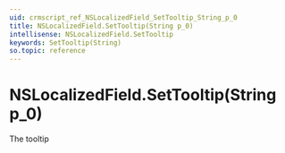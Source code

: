 ```yaml
---
uid: crmscript_ref_NSLocalizedField_SetTooltip_String_p_0
title: NSLocalizedField.SetTooltip(String p_0)
intellisense: NSLocalizedField.SetTooltip
keywords: SetTooltip(String)
so.topic: reference
---
```


# NSLocalizedField.SetTooltip(String p_0)

The tooltip


